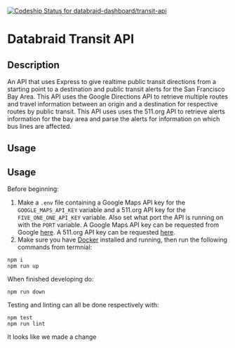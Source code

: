 [ ![Codeship Status for databraid-dashboard/transit-api](https://app.codeship.com/projects/459d8c80-5ead-0135-6b43-16bdadfc7181/status?branch=master)](https://app.codeship.com/projects/238758)

# Databraid Transit API

## Description

An API that uses Express to give realtime public transit directions from a starting point to a destination and public transit alerts for the San Francisco Bay Area. This API uses the Google Directions API to retrieve multiple routes and travel information between an origin and a destination for respective routes by public transit. This API uses uses the 511.org API to retrieve alerts information for the bay area and parse the alerts for information on which bus lines are affected.


## Usage


## Usage
Before beginning:
  1. Make a `.env` file containing a Google Maps API key for the `GOOGLE_MAPS_API_KEY` variable and a 511.org API key for the `FIVE_ONE_ONE_API_KEY` variable. Also set what port the API is running on with the `PORT` variable. A Google Maps API key can be requested from Google [here](https://developers.google.com/maps/documentation/embed/get-api-key). A 511.org API key can be requested [here](https://511.org/developers/list/tokens/create).
  2. Make sure you have [Docker](https://www.docker.com/) installed and running, then run the following commands from termnial:

```
npm i
npm run up
```

When finished developing do:

```
npm run down
```

Testing and linting can all be done respectively with:

```
npm test
npm run lint
```

It looks like we made a change

